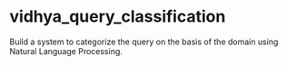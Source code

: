 # vidhya_query_classification
Build a system to categorize the query on the basis of the domain using Natural Language Processing.
